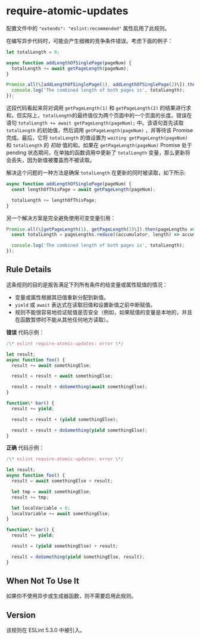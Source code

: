 # require-atomic-updates

配置文件中的 `"extends": "eslint:recommended"` 属性启用了此规则。

在编写异步代码时，可能会产生细微的竞争条件错误。考虑下面的例子：

``` js
let totalLength = 0;

async function addLengthOfSinglePage(pageNum) {
  totalLength += await getPageLength(pageNum);
}

Promise.all(\[addLengthOfSinglePage(1), addLengthOfSinglePage(2)\]).then(() => {
  console.log('The combined length of both pages is', totalLength);
});


```

这段代码看起来将对调用 `getPageLength(1)` 和 `getPageLength(2)` 的结果进行求和，但实际上，`totalLength`的最终值仅为两个页面中的一个页面的长度。错误在语句 `totalLength += await getPageLength(pageNum);` 中。该语句首先读取 `totalLength` 的初始值，然后调用 `getPageLength(pageNum)` ，并等待该 Promise 完成。最后，它将 `totalLength` 的值设置为 `waiting getPageLength(pageNum)` 和 `totalLength` 的 _初始_ 值的和。如果在 `getPageLength(pageNum)` Promise 处于 pending 状态期间，在单独的函数调用中更新了 `totalLength` 变量，那么更新将会丢失，因为新值被覆盖而不被读取。

解决这个问题的一种方法是确保 `totalLength` 在更新的同时被读取，如下所示:

``` js
async function addLengthOfSinglePage(pageNum) {
  const lengthOfThisPage = await getPageLength(pageNum);

  totalLength += lengthOfThisPage;
}


```

另一个解决方案是完全避免使用可变变量引用：

``` js
Promise.all(\[getPageLength(1), getPageLength(2)\]).then(pageLengths => {
  const totalLength = pageLengths.reduce((accumulator, length) => accumulator + length, 0);

  console.log('The combined length of both pages is', totalLength);
});


```

Rule Details[](#rule-details)
-----------------------------

这条规则的目的是报告满足下列所有条件的给变量或属性赋值的情况：

*   变量或属性根据其旧值重新分配到新值。
*   `yield` 或 `await` 表达式在读取旧值和设置新值之前中断赋值。
*   规则不能很容易地验证赋值是否安全（例如，如果赋值的变量是本地的，并且在函数暂停时不能从其他任何地方读取）。

**错误** 代码示例：

``` js
/\* eslint require-atomic-updates: error \*/

let result;
async function foo() {
  result += await somethingElse;

  result = result + await somethingElse;

  result = result + doSomething(await somethingElse);
}

function\* bar() {
  result += yield;

  result = result + (yield somethingElse);

  result = result + doSomething(yield somethingElse);
}


```

**正确** 代码示例：

``` js
/\* eslint require-atomic-updates: error \*/

let result;
async function foo() {
  result = await somethingElse + result;

  let tmp = await somethingElse;
  result += tmp;

  let localVariable = 0;
  localVariable += await somethingElse;
}

function\* bar() {
  result += yield;

  result = (yield somethingElse) + result;

  result = doSomething(yield somethingElse, result);
}


```

When Not To Use It[](#when-not-to-use-it)
-----------------------------------------

如果你不使用异步或生成器函数，则不需要启用此规则。

Version[](#version)
-------------------

该规则在 ESLint 5.3.0 中被引入。
